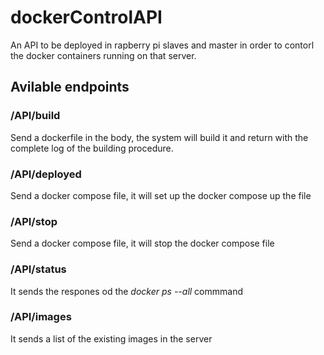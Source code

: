 # dockerControlAPI
An API to be deployed in rapberry pi slaves and master in order to contorl the docker containers running on that server.


## Avilable endpoints 

### /API/build

Send a dockerfile in the body, the system will build it and return with the complete log of the building procedure.

### /API/deployed

Send a docker compose file, it will set up the docker compose up the file

### /API/stop

Send a docker compose file, it will stop the docker compose file

### /API/status

It sends the respones od the _docker ps --all_ commmand

### /API/images

It sends a list of the existing images in the server